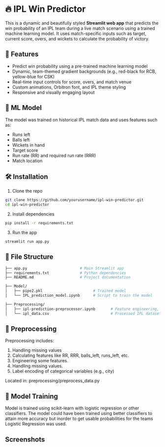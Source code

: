 # 🔥 IPL Win Predictor

This is a dynamic and beautifully styled **Streamlit web app** that predicts the win probability of an IPL team during a live match scenario using a trained machine learning model. It uses match-specific inputs such as target, current score, overs, and wickets to calculate the probability of victory.


## 🎯 Features

- Predict win probability using a pre-trained machine learning model
- Dynamic, team-themed gradient backgrounds (e.g., red-black for RCB, yellow-blue for CSK)
- Real-time input controls for score, overs, and match venue
- Custom animations, Orbitron font, and IPL theme styling
- Responsive and visually engaging layout

## 🧠 ML Model

The model was trained on historical IPL match data and uses features such as:

- Runs left
- Balls left
- Wickets in hand
- Target score
- Run rate (RR) and required run rate (RRR)
- Match location


## 🛠️ Installation

1. Clone the repo

```bash
git clone https://github.com/yourusername/ipl-win-predictor.git
cd ipl-win-predictor
```
2. Install dependencies
```bash
pip install -r requirements.txt
```
3. Run the app
```bash
streamlit run app.py
```

## 📂 File Structure 
```bash 
├── app.py                        # Main Streamlit app
├── requirements.txt              # Python dependencies
├── README.md                     # Project documentation

├── Model/
│   ├── pipe2.pkl                       # Trained model
│   └── IPL_prediction_model.ipynb      # Script to train the model

├── Preprocessing/
│   ├── ipl-prediction-preprocessor.ipynb       # Feature engineering, cleaning, encoding
│   └── ipl_data.csv                            # Processed IPL dataset  
```

## 🧪 Preprocessing
Preprocessing includes:
1. Handling missing values
2. Calculating features like RR, RRR, balls_left, runs_left, etc.
3. Engineering some features. 
4. Handling missing values. 
5. Label encoding of categorical variables (e.g., city)

Located in: preprocessing/preprocess_data.py

## 🧠 Model Training
Model is trained using scikit-learn with logistic regression or other classifiers. 
The model could have been trained using better classifiers to attain more accuracy but inorder to get usable probabilities for the teams Logistic Regression was used. 

## Screenshots


